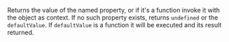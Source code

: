 Returns the value of the named property, or if it's a function invoke it with the object as context. If no such property exists, returns `undefined` or the `defaultValue`. If `defaultValue` is a function it will be executed and its result returned.
